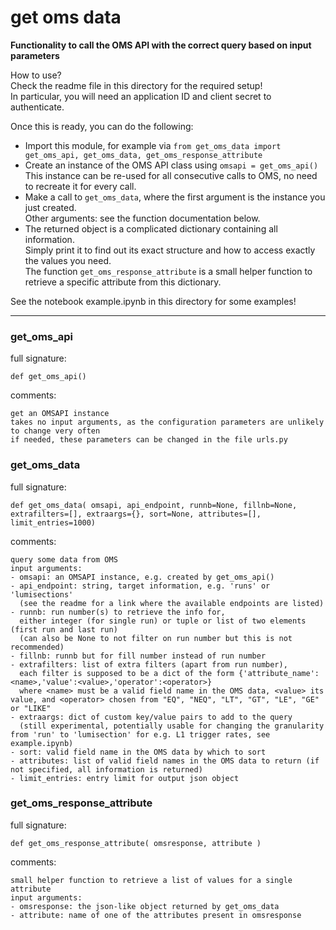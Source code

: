# get oms data  
  
**Functionality to call the OMS API with the correct query based on input parameters**  

How to use?  
Check the readme file in this directory for the required setup!  
In particular, you will need an application ID and client secret to authenticate.  

Once this is ready, you can do the following:  

- Import this module, for example via `from get_oms_data import get_oms_api, get_oms_data, get_oms_response_attribute`  
- Create an instance of the OMS API class using `omsapi = get_oms_api()`  
  This instance can be re-used for all consecutive calls to OMS, no need to recreate it for every call.  
- Make a call to `get_oms_data`, where the first argument is the instance you just created.  
  Other arguments: see the function documentation below.  
- The returned object is a complicated dictionary containing all information.  
  Simply print it to find out its exact structure and how to access exactly the values you need.  
  The function `get_oms_response_attribute` is a small helper function to retrieve a specific attribute from this dictionary.  
  
See the notebook example.ipynb in this directory for some examples!  
- - -
  
  
### get\_oms\_api  
full signature:  
```text  
def get_oms_api()  
```  
comments:  
```text  
get an OMSAPI instance  
takes no input arguments, as the configuration parameters are unlikely to change very often  
if needed, these parameters can be changed in the file urls.py  
```  
  
  
### get\_oms\_data  
full signature:  
```text  
def get_oms_data( omsapi, api_endpoint, runnb=None, fillnb=None, extrafilters=[], extraargs={}, sort=None, attributes=[], limit_entries=1000)  
```  
comments:  
```text  
query some data from OMS  
input arguments:  
- omsapi: an OMSAPI instance, e.g. created by get_oms_api()  
- api_endpoint: string, target information, e.g. 'runs' or 'lumisections'  
  (see the readme for a link where the available endpoints are listed)  
- runnb: run number(s) to retrieve the info for,  
  either integer (for single run) or tuple or list of two elements (first run and last run)  
  (can also be None to not filter on run number but this is not recommended)  
- fillnb: runnb but for fill number instead of run number  
- extrafilters: list of extra filters (apart from run number),  
  each filter is supposed to be a dict of the form {'attribute_name':<name>,'value':<value>,'operator':<operator>}  
  where <name> must be a valid field name in the OMS data, <value> its value, and <operator> chosen from "EQ", "NEQ", "LT", "GT", "LE", "GE" or "LIKE"  
- extraargs: dict of custom key/value pairs to add to the query  
  (still experimental, potentially usable for changing the granularity from 'run' to 'lumisection' for e.g. L1 trigger rates, see example.ipynb)  
- sort: valid field name in the OMS data by which to sort  
- attributes: list of valid field names in the OMS data to return (if not specified, all information is returned)  
- limit_entries: entry limit for output json object  
```  
  
  
### get\_oms\_response\_attribute  
full signature:  
```text  
def get_oms_response_attribute( omsresponse, attribute )  
```  
comments:  
```text  
small helper function to retrieve a list of values for a single attribute  
input arguments:  
- omsresponse: the json-like object returned by get_oms_data  
- attribute: name of one of the attributes present in omsresponse  
```  
  
  
